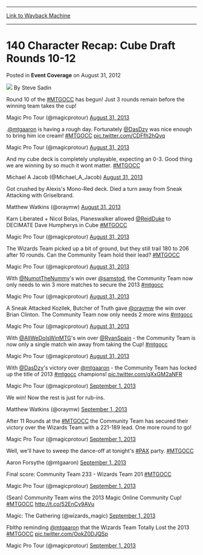 
---
[Link to Wayback Machine](https://web.archive.org/web/20160927143025/http://magic.wizards.com/en/articles/archive/event-coverage/140-character-recap-cube-draft-rounds-10-12-2012-08-31)

[_metadata_:author]:- "Steve Sadin"
[_metadata_:description]:- "&#13; &#13; &#13; Round 10 of the #MTGOCC has begun! Just 3 rounds remain before the winning team takes the cup!&#13; Magic Pro Tour (@magicprotour) August 31, 2013"
[_metadata_:generator]:- "Drupal 7 (http://drupal.org)"
[_metadata_:node]:- "498761"
[_metadata_:publish_date]:- "2012-08-31"
[_metadata_:source]:- "div-main-content"
[_metadata_:title]:- "140 Character Recap: Cube Draft Rounds 10-12"
[_metadata_:wayback_capture_timestamp]:- "2016-09-27 14:30:25"
[_metadata_:wayback_raw_url]:- "https://web.archive.org/web/20160927143025id_/http://magic.wizards.com/en/articles/archive/event-coverage/140-character-recap-cube-draft-rounds-10-12-2012-08-31"
[_metadata_:wayback_url]:- "http://magic.wizards.com/en/articles/archive/event-coverage/140-character-recap-cube-draft-rounds-10-12-2012-08-31"
---


140 Character Recap: Cube Draft Rounds 10-12
============================================



 Posted in **Event Coverage**
 on August 31, 2012 






![](https://media.magic.wizards.com/styles/auth_small/public/images/person/authorpic_SteveSadin.jpg)
By Steve Sadin












Round 10 of the [#MTGOCC](https://twitter.com/search?q=%23MTGOCC&amp;src=hash) has begun! Just 3 rounds remain before the winning team takes the cup!


Magic Pro Tour (@magicprotour) [August 31, 2013](https://twitter.com/magicprotour/statuses/373933629782495232)


.[@mtgaaron](https://twitter.com/mtgaaron) is having a rough day. Fortunately [@DasDzy](https://twitter.com/DasDzy) was nice enough to bring him ice cream! [#MTGOCC](https://twitter.com/search?q=%23MTGOCC&amp;src=hash) [pic.twitter.com/CDFfh2hQyq](http://t.co/CDFfh2hQyq)


Magic Pro Tour (@magicprotour) [August 31, 2013](https://twitter.com/magicprotour/statuses/373935387925692417)


And my cube deck is completely unplayable, expecting an 0-3. Good thing we are winning by so much it wont matter. [#MTGOCC](https://twitter.com/search?q=%23MTGOCC&amp;src=hash)


Michael A Jacob (@Michael\_A\_Jacob) [August 31, 2013](https://twitter.com/Michael_A_Jacob/statuses/373938317101772800)


Got crushed by Alexis's Mono-Red deck. Died a turn away from Sneak Attacking with Griselbrand.


Matthew Watkins (@oraymw) [August 31, 2013](https://twitter.com/oraymw/statuses/373948415467483137)


Karn Liberated + Nicol Bolas, Planeswalker allowed [@ReidDuke](https://twitter.com/ReidDuke) to DECIMATE Dave Humpherys in Cube [#MTGOCC](https://twitter.com/search?q=%23MTGOCC&amp;src=hash)


Magic Pro Tour (@magicprotour) [August 31, 2013](https://twitter.com/magicprotour/statuses/373948842544095233)


The Wizards Team picked up a bit of ground, but they still trail 180 to 206 after 10 rounds. Can the Community Team hold their lead? [#MTGOCC](https://twitter.com/search?q=%23MTGOCC&amp;src=hash)


Magic Pro Tour (@magicprotour) [August 31, 2013](https://twitter.com/magicprotour/statuses/373949328244490242)


With [@NumotTheNummy](https://twitter.com/NumotTheNummy)'s win over [@samstod](https://twitter.com/samstod), the Community Team now only needs to win 3 more matches to secure the 2013 [#mtgocc](https://twitter.com/search?q=%23mtgocc&amp;src=hash)


Magic Pro Tour (@magicprotour) [August 31, 2013](https://twitter.com/magicprotour/statuses/373954477239197696)


A Sneak Attacked Kozilek, Butcher of Truth gave [@oraymw](https://twitter.com/oraymw) the win over Brian Clinton. The Community Team now only needs 2 more wins [#mtgocc](https://twitter.com/search?q=%23mtgocc&amp;src=hash)


Magic Pro Tour (@magicprotour) [August 31, 2013](https://twitter.com/magicprotour/statuses/373955330104778752)


With [@AllWeDoIsWinMTG](https://twitter.com/AllWeDoIsWinMTG)'s win over [@RyanSpain](https://twitter.com/RyanSpain) - the Community Team is now only a single match win away from taking the Cup! [#mtgocc](https://twitter.com/search?q=%23mtgocc&amp;src=hash)


Magic Pro Tour (@magicprotour) [August 31, 2013](https://twitter.com/magicprotour/statuses/373957470718148608)


With [@DasDzy](https://twitter.com/DasDzy)'s victory over [@mtgaaron](https://twitter.com/mtgaaron) - the Community Team has locked up the title of 2013 [#mtgocc](https://twitter.com/search?q=%23mtgocc&amp;src=hash) champions! [pic.twitter.com/qXxGM2aNFR](http://t.co/qXxGM2aNFR)


Magic Pro Tour (@magicprotour) [September 1, 2013](https://twitter.com/magicprotour/statuses/373959045620580353)


We win! Now the rest is just for rub-ins.


Matthew Watkins (@oraymw) [September 1, 2013](https://twitter.com/oraymw/statuses/373958708335636480)


After 11 Rounds at the [#MTGOCC](https://twitter.com/search?q=%23MTGOCC&amp;src=hash) the Community Team has secured their victory over the Wizards Team with a 221-189 lead. One more round to go!


Magic Pro Tour (@magicprotour) [September 1, 2013](https://twitter.com/magicprotour/statuses/373961822061080577)


Well, we'll have to sweep the dance-off at tonight's [#PAX](https://twitter.com/search?q=%23PAX&amp;src=hash) party. [#MTGOCC](https://twitter.com/search?q=%23MTGOCC&amp;src=hash)


Aaron Forsythe (@mtgaaron) [September 1, 2013](https://twitter.com/mtgaaron/statuses/373961736509857792)


Final score: Community Team 233 - Wizards Team 201 [#MTGOCC](https://twitter.com/search?q=%23MTGOCC&amp;src=hash)


Magic Pro Tour (@magicprotour) [September 1, 2013](https://twitter.com/magicprotour/statuses/373972607227281408)


(Sean) Community Team wins the 2013 Magic Online Community Cup! [#MTGOCC](https://twitter.com/search?q=%23MTGOCC&amp;src=hash) <http://t.co/52EnCv9AVu>


Magic: The Gathering (@wizards\_magic) [September 1, 2013](https://twitter.com/wizards_magic/statuses/373974269942050816)


Fblthp reminding [@mtgaaron](https://twitter.com/mtgaaron) that the Wizards Team Totally Lost the 2013 [#MTGOCC](https://twitter.com/search?q=%23MTGOCC&amp;src=hash) [pic.twitter.com/OokZ0DJQSp](http://t.co/OokZ0DJQSp)


Magic Pro Tour (@magicprotour) [September 1, 2013](https://twitter.com/magicprotour/statuses/373976307463241728)








